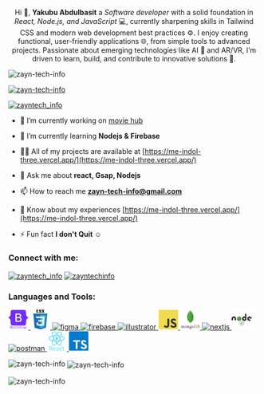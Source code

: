 <p align="center">Hi 👋, <b>Yakubu Abdulbasit</b> a <i>Software developer</i> with a solid foundation in <i>React, Node.js, and JavaScript</i> 💻, currently sharpening skills in Tailwind CSS and modern web development best practices ⚙. I enjoy creating functional, user-friendly applications 🌐, from simple tools to advanced projects. Passionate about emerging technologies like AI 🤖 and AR/VR, I’m driven to learn, build, and contribute to innovative solutions 🚀.</p>

<p align="left"> <img src="https://komarev.com/ghpvc/?username=zayn-tech-info&label=Profile%20views&color=0e75b6&style=flat" alt="zayn-tech-info" /> </p>

<p align="left"> <a href="https://github.com/ryo-ma/github-profile-trophy"><img src="https://github-profile-trophy.vercel.app/?username=zayn-tech-info" alt="zayn-tech-info" /></a> </p>

<p align="left"> <a href="https://twitter.com/zayntech_info" target="blank"><img src="https://img.shields.io/twitter/follow/zayntech_info?logo=twitter&style=for-the-badge" alt="zayntech_info" /></a> </p>

- 🔭 I’m currently working on [movie hub](https://zayn-movie-hub.vercel.app/)

- 🌱 I’m currently learning **Nodejs & Firebase**

- 👨‍💻 All of my projects are available at [https://me-indol-three.vercel.app/](https://me-indol-three.vercel.app/)

- 💬 Ask me about **react, Gsap, Nodejs**

- 📫 How to reach me **zayn-tech-info@gmail.com**

- 📄 Know about my experiences [https://me-indol-three.vercel.app/](https://me-indol-three.vercel.app/)

- ⚡ Fun fact **I don't Quit ☺**

<h3 align="left">Connect with me:</h3>
<p align="left">
<a href="https://twitter.com/zayntech_info" target="blank"><img align="center" src="https://raw.githubusercontent.com/rahuldkjain/github-profile-readme-generator/master/src/images/icons/Social/twitter.svg" alt="zayntech_info" height="30" width="40" /></a>
<a href="https://linkedin.com/in/zayntechinfo" target="blank"><img align="center" src="https://raw.githubusercontent.com/rahuldkjain/github-profile-readme-generator/master/src/images/icons/Social/linked-in-alt.svg" alt="zayntechinfo" height="30" width="40" /></a>
</p>

<h3 align="left">Languages and Tools:</h3>
<p align="left"> <a href="https://getbootstrap.com" target="_blank" rel="noreferrer"> <img src="https://raw.githubusercontent.com/devicons/devicon/master/icons/bootstrap/bootstrap-plain-wordmark.svg" alt="bootstrap" width="40" height="40"/> </a> <a href="https://www.w3schools.com/css/" target="_blank" rel="noreferrer"> <img src="https://raw.githubusercontent.com/devicons/devicon/master/icons/css3/css3-original-wordmark.svg" alt="css3" width="40" height="40"/> </a> <a href="https://www.figma.com/" target="_blank" rel="noreferrer"> <img src="https://www.vectorlogo.zone/logos/figma/figma-icon.svg" alt="figma" width="40" height="40"/> </a> <a href="https://firebase.google.com/" target="_blank" rel="noreferrer"> <img src="https://www.vectorlogo.zone/logos/firebase/firebase-icon.svg" alt="firebase" width="40" height="40"/> </a> <a href="https://www.adobe.com/in/products/illustrator.html" target="_blank" rel="noreferrer"> <img src="https://www.vectorlogo.zone/logos/adobe_illustrator/adobe_illustrator-icon.svg" alt="illustrator" width="40" height="40"/> </a> <a href="https://developer.mozilla.org/en-US/docs/Web/JavaScript" target="_blank" rel="noreferrer"> <img src="https://raw.githubusercontent.com/devicons/devicon/master/icons/javascript/javascript-original.svg" alt="javascript" width="40" height="40"/> </a> <a href="https://www.mongodb.com/" target="_blank" rel="noreferrer"> <img src="https://raw.githubusercontent.com/devicons/devicon/master/icons/mongodb/mongodb-original-wordmark.svg" alt="mongodb" width="40" height="40"/> </a> <a href="https://nextjs.org/" target="_blank" rel="noreferrer"> <img src="https://cdn.worldvectorlogo.com/logos/nextjs-2.svg" alt="nextjs" width="40" height="40"/> </a> <a href="https://nodejs.org" target="_blank" rel="noreferrer"> <img src="https://raw.githubusercontent.com/devicons/devicon/master/icons/nodejs/nodejs-original-wordmark.svg" alt="nodejs" width="40" height="40"/> </a> <a href="https://postman.com" target="_blank" rel="noreferrer"> <img src="https://www.vectorlogo.zone/logos/getpostman/getpostman-icon.svg" alt="postman" width="40" height="40"/> </a> <a href="https://reactjs.org/" target="_blank" rel="noreferrer"> <img src="https://raw.githubusercontent.com/devicons/devicon/master/icons/react/react-original-wordmark.svg" alt="react" width="40" height="40"/> </a> <a href="https://www.typescriptlang.org/" target="_blank" rel="noreferrer"> <img src="https://raw.githubusercontent.com/devicons/devicon/master/icons/typescript/typescript-original.svg" alt="typescript" width="40" height="40"/> </a> </p>

<p><img align="left" src="https://github-readme-stats.vercel.app/api/top-langs?username=zayn-tech-info&show_icons=true&locale=en&layout=compact" alt="zayn-tech-info" /></p>

<p>&nbsp;<img align="center" src="https://github-readme-stats.vercel.app/api?username=zayn-tech-info&show_icons=true&locale=en" alt="zayn-tech-info" /></p>

<p><img align="center" src="https://github-readme-streak-stats.herokuapp.com/?user=zayn-tech-info&" alt="zayn-tech-info" /></p>
